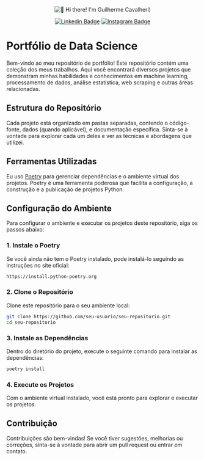 
<div style="text-align: center;">
  <img src="../data-science-portfolio/images/data-science-portifolio-readme.jpg" alt="👋 Hi there! I'm Guilherme Cavalheri)" title="👋 Hi there! I'm Guilherme Cavalheri)"/>
</div>

<div align="center">
  
  [![Linkedin Badge](https://img.shields.io/badge/LinkedIn-0077B5?style=flat-square&logo=Linkedin&logoColor=white&link=https://www.linkedin.com/in/guilherme-cavalheri/)](https://www.linkedin.com/in/guilherme-cavalheri/)
  [![Instagram Badge](https://img.shields.io/badge/Instagram-E4405F?style=flat-square&logo=instagram&logoColor=white)](https://www.instagram.com/guicavalheri)
</div>


# Portfólio de Data Science

Bem-vindo ao meu repositório de portfólio! Este repositório contém uma coleção dos meus trabalhos. Aqui você encontrará diversos projetos que demonstram minhas habilidades e conhecimentos em machine learning, processamento de dados, análise estatística, web scraping e outras áreas relacionadas.


## Estrutura do Repositório

Cada projeto está organizado em pastas separadas, contendo o código-fonte, dados (quando aplicável), e documentação específica. Sinta-se à vontade para explorar cada um deles e ver as técnicas e abordagens que utilizei.

## Ferramentas Utilizadas

Eu uso [Poetry](https://python-poetry.org/) para gerenciar dependências e o ambiente virtual dos projetos. Poetry é uma ferramenta poderosa que facilita a configuração, a construção e a publicação de projetos Python.

## Configuração do Ambiente

Para configurar o ambiente e executar os projetos deste repositório, siga os passos abaixo:

### 1. Instale o Poetry

Se você ainda não tem o Poetry instalado, pode instalá-lo seguindo as instruções no site oficial:

```sh
https://install.python-poetry.org
```

### 2. Clone o Repositório
Clone este repositório para o seu ambiente local:

```sh
git clone https://github.com/seu-usuario/seu-repositorio.git
cd seu-repositorio
```
### 3. Instale as Dependências
Dentro do diretório do projeto, execute o seguinte comando para instalar as dependências:

```sh
poetry install
```

### 4. Execute os Projetos
Com o ambiente virtual instalado, você está pronto para explorar e executar os projetos.


## Contribuição
Contribuições são bem-vindas! Se você tiver sugestões, melhorias ou correções, sinta-se à vontade para abrir um pull request ou entrar em contato.